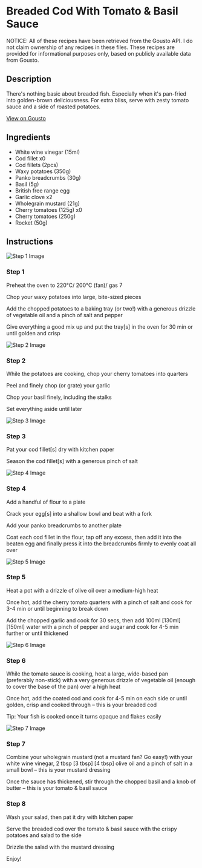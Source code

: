 # Breaded Cod With Tomato & Basil Sauce

NOTICE: All of these recipes have been retrieved from the Gousto API. I do not claim ownership of any recipes in these files. These recipes are provided for informational purposes only, based on publicly available data from Gousto.

## Description

There's nothing basic about breaded fish. Especially when it's pan-fried into golden-brown deliciousness. For extra bliss, serve with zesty tomato sauce and a side of roasted potatoes. 

[View on Gousto](https://www.gousto.co.uk/recipes/cookbook/breaded-cod-with-tomato-basil-sauce)

## Ingredients

- White wine vinegar (15ml)
- Cod fillet x0
- Cod fillets (2pcs)
- Waxy potatoes (350g)
- Panko breadcrumbs (30g)
- Basil (5g)
- British free range egg
- Garlic clove x2
- Wholegrain mustard (21g)
- Cherry tomatoes (125g) x0
- Cherry tomatoes (250g)
- Rocket (50g)

## Instructions

![Step 1 Image](https://production-media.gousto.co.uk/cms/recipe-step-image/step-1-1635763449322-x200.jpeg)

### Step 1

Preheat the oven to 220°C/ 200°C (fan)/ gas 7

Chop your waxy potatoes into large, bite-sized pieces

Add the chopped potatoes to a baking tray (or two!) with a generous drizzle of vegetable oil and a pinch of salt and pepper

Give everything a good mix up and put the tray[s] in the oven for 30 min or until golden and crisp

![Step 2 Image](https://production-media.gousto.co.uk/cms/recipe-step-image/step-2-1635763452159-x200.jpeg)

### Step 2

While the potatoes are cooking, chop your cherry tomatoes into quarters

Peel and finely chop (or grate) your garlic

Chop your basil finely, including the stalks

Set everything aside until later

![Step 3 Image](https://production-media.gousto.co.uk/cms/recipe-step-image/step-3-1635763455825-x200.jpeg)

### Step 3

Pat your cod fillet[s] dry with kitchen paper

Season the cod fillet[s] with a generous pinch of salt

![Step 4 Image](https://production-media.gousto.co.uk/cms/recipe-step-image/step-4-1635763458452-x200.jpeg)

### Step 4

Add a handful of flour to a plate

Crack your egg[s] into a shallow bowl and beat with a fork

Add your panko breadcrumbs to another plate

Coat each cod fillet in the flour, tap off any excess, then add it into the beaten egg and finally press it into the breadcrumbs firmly to evenly coat all over

![Step 5 Image](https://production-media.gousto.co.uk/cms/recipe-step-image/step-5-copy-1724316441593-x200.jpg)

### Step 5

Heat a pot with a drizzle of olive oil over a medium-high heat

Once hot, add the cherry tomato quarters with a pinch of salt and cook for 3-4 min or until beginning to break down

Add the chopped garlic and cook for 30 secs, then add 100ml <span class="text-purple">[130ml] </span><span class="text-danger">[150ml] </span>water with a pinch of pepper and sugar and cook for 4-5 min further or until thickened

![Step 6 Image](https://production-media.gousto.co.uk/cms/recipe-step-image/step-6-copy-1724316444423-x200.jpg)

### Step 6

While the tomato sauce is cooking, heat a large, wide-based pan (preferably non-stick) with a very generous drizzle of vegetable oil (enough to cover the base of the pan) over a high heat

Once hot, add the coated cod and cook for 4-5 min on each side or until golden, crisp and cooked through – this is your breaded cod

Tip: Your fish is cooked once it turns opaque and flakes easily

![Step 7 Image](https://production-media.gousto.co.uk/cms/recipe-step-image/step-7-1635763470060-x200.jpeg)

### Step 7

Combine your wholegrain mustard (not a mustard fan? Go easy!) with your white wine vinegar, 2 tbsp <span class="text-purple">[3 tbsp]</span> <span class="text-danger">[4 tbsp]</span> olive oil and a pinch of salt in a small bowl – this is your mustard dressing

Once the sauce has thickened, stir through the chopped basil and a knob of butter – this is your tomato & basil sauce

### Step 8

Wash your salad, then pat it dry with kitchen paper

Serve the breaded cod over the tomato & basil sauce with the crispy potatoes and salad to the side

Drizzle the salad with the mustard dressing

Enjoy!

